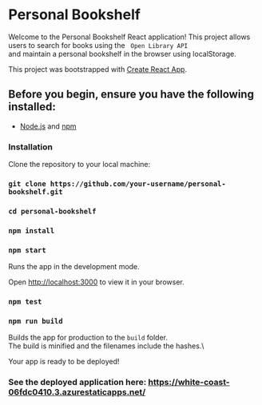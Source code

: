 # Personal Bookshelf

Welcome to the Personal Bookshelf React application! This project allows users to search for books using the <code> Open Library API </code> and maintain a personal bookshelf in the browser using localStorage.

This project was bootstrapped with [Create React App](https://github.com/facebook/create-react-app).

## Before you begin, ensure you have the following installed:

- [Node.js](https://nodejs.org/) and [npm](https://www.npmjs.com/)

### Installation

Clone the repository to your local machine:

### `git clone https://github.com/your-username/personal-bookshelf.git`

### `cd personal-bookshelf`

### `npm install`

### `npm start`

Runs the app in the development mode.

Open [http://localhost:3000](http://localhost:3000) to view it in your browser.


### `npm test`


### `npm run build`

Builds the app for production to the `build` folder.\
The build is minified and the filenames include the hashes.\

Your app is ready to be deployed!

### See the deployed application here: https://white-coast-06fdc0410.3.azurestaticapps.net/